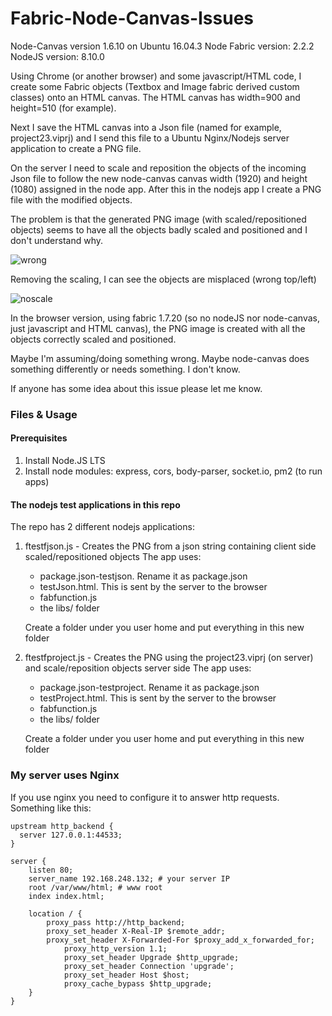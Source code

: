 # Fabric-Node-Canvas-Issues

Node-Canvas version 1.6.10 on Ubuntu 16.04.3
Node Fabric version: 2.2.2
NodeJS version: 8.10.0

Using Chrome (or another browser) and some javascript/HTML code, I create some Fabric objects (Textbox and Image fabric derived custom classes) onto an HTML canvas.
The HTML canvas has width=900 and height=510 (for example).

Next I save the HTML canvas into a Json file (named for example, project23.viprj) and I send this file to a Ubuntu Nginx/Nodejs server application to create a PNG file.

On the server I need to scale and reposition the objects of the incoming Json file to follow the new node-canvas canvas width (1920) and height (1080) assigned in the node app. After this in the nodejs app I create a PNG file with the modified objects.

The problem is that the generated PNG image (with scaled/repositioned objects) seems to have all the objects badly scaled and positioned and I don't understand why.

![wrong](https://user-images.githubusercontent.com/20070559/37830450-85efd95a-2ea2-11e8-91db-e910ed8d5a6e.png)

Removing the scaling, I can see the objects are misplaced (wrong top/left)

![noscale](https://user-images.githubusercontent.com/20070559/37830486-a2b93478-2ea2-11e8-90f5-86b2178767c1.png)

In the browser version, using fabric 1.7.20 (so no nodeJS nor node-canvas, just javascript and HTML canvas), the PNG image is created with all the objects correctly scaled and positioned.

Maybe I'm assuming/doing  something wrong. Maybe node-canvas does something differently or needs something. I don't know.

If anyone has some idea about this issue please let me know.

### Files & Usage

#### Prerequisites
1. Install Node.JS LTS
2. Install node modules: express, cors, body-parser, socket.io, pm2 (to run apps)

#### The nodejs test applications in this repo
The repo has 2 different nodejs applications:

1. ftestfjson.js - Creates the PNG from a json string containing client side scaled/repositioned objects
    The app uses:
    - package.json-testjson. Rename it as package.json
    - testJson.html. This is sent by the server to the browser
    - fabfunction.js
    - the libs/ folder
    
   Create a folder under you user home and put everything in this new folder
    
2. ftestfproject.js - Creates the PNG using the project23.viprj (on server) and scale/reposition objects server side
    The app uses:
    - package.json-testproject. Rename it as package.json
    - testProject.html. This is sent by the server to the browser
    - fabfunction.js
    - the libs/ folder
    
   Create a folder under you user home and put everything in this new folder
    
### My server uses Nginx 
If you use nginx you need to configure it to answer http requests.
Something like this:
```
upstream http_backend {
  server 127.0.0.1:44533;
}

server {
	listen 80;
	server_name 192.168.248.132; # your server IP
	root /var/www/html; # www root
	index index.html;

	location / {
		proxy_pass http://http_backend;
		proxy_set_header X-Real-IP $remote_addr;
		proxy_set_header X-Forwarded-For $proxy_add_x_forwarded_for;
	        proxy_http_version 1.1;
	        proxy_set_header Upgrade $http_upgrade;
	        proxy_set_header Connection 'upgrade';
	        proxy_set_header Host $host;
	        proxy_cache_bypass $http_upgrade;
	}
}
```
